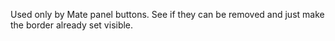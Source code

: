 Used only by Mate panel buttons. See if they can be removed and just make the border already set visible.
